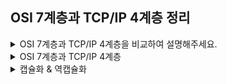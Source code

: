 ## OSI 7계층과 TCP/IP 4계층 정리

<details>
<summary> OSI 7계층과 TCP/IP 4계층을 비교하여 설명해주세요.</summary>
<div markdown="1">
OSI 7계층은 네트워크 통신을 표준화한 모델로, 통신 시스템을 7단계로 나누어 설명한 것입니다.<br>
하지만 OSI 모델이 실무적으로 이용하기에 복잡한 탓에 실제 인터넷에서는 이를 단순화한 TCP/IP 4계층이 사용되고 있습니다.<br>
  
</div>
</details>

<details>
<summary> OSI 7계층과 TCP/IP 4계층</summary>
<div markdown="1">
<img width="682" alt="스크린샷 2022-09-22 오후 9 00 09" src="https://user-images.githubusercontent.com/29879110/191740987-f1b6d2eb-0ed6-42bb-a344-8509f4e62b06.png">
<br>
OSI 7계층과 TCP/IP 4계층 모델에서 각 계층은 하위 계층의 기능을 이용하고, 상위 계층에게 기능을 제공합니다. 예를 들어서 HTTP는 TCP와 IP를 이용해서 작동합니다.<br>
</div>
</details>


<details>
<summary> 캡슐화 & 역캡슐화 </summary>
<div markdown="1">
<img width="695" alt="스크린샷 2022-09-22 오후 9 05 44" src="https://user-images.githubusercontent.com/29879110/191742051-0a0e19f0-2274-4f91-a71b-c45bc4f3f14f.png">
<br>
캡슐화란 통신 프로토콜의 특성을 포함한 정보를 Header에 포함시켜서 하위 계층에 전송하는 것을 말합니다. 통신 상대측에서 이러한 Header를 역순으로 제거하면서 원래의 Data를 얻는 과정을 역캡슐화라고 합니다.<br>
예를 들어, 사용자는 최상위 계층인 응용 계층에서 인터넷 접속(HTTP), 메일 전송(SMTP), 파일 전송(FTP), 원격 로그인(Telnet)등의 작업을 수행합니다.<br>
각 사용자 입장에서 보면 data가 그냥 전송되는 것처럼 보이게 됩니다. 하지만 이 과정을 OSI 7계층 관점의 캡슐화/역캡슐화 과정까지 바라보면 다음과 같습니다.<br>
사용자가 전송하고자 하는 데이터는 각 프로토콜의 정보를 Header에 포함시켜서 하위 계층에 전달하고, 이것은 최종적으로 물리 계층에서 binary 데이터로 변환되어 전송됩니다.<br>
상대측에서는 이러한 Header를 역순으로 하나씩 제거하면서 상위 계층으로 데이터를 전달하고, 최종적으로 원본 데이터를 수신하게 됩니다.


</div>
</details>

